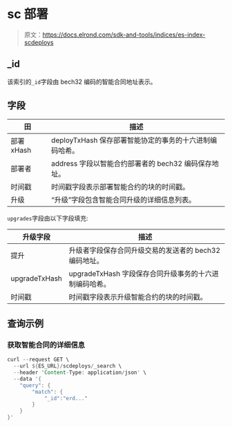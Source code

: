# sc 部署

> 原文：<https://docs.elrond.com/sdk-and-tools/indices/es-index-scdeploys>

 ## _id

该索引的`_id`字段由 bech32 编码的智能合同地址表示。

## 字段

| 田 | 描述 |
| --- | --- |
| 部署 xHash | deployTxHash 保存部署智能协定的事务的十六进制编码哈希。 |
| 部署者 | address 字段以智能合约部署者的 bech32 编码保存地址。 |
| 时间戳 | 时间戳字段表示部署智能合约的块的时间戳。 |
| 升级 | “升级”字段包含智能合同升级的详细信息列表。 |

`upgrades`字段由以下字段填充:

| 升级字段 | 描述 |
| --- | --- |
| 提升 | 升级者字段保存合同升级交易的发送者的 bech32 编码地址。 |
| upgradeTxHash | upgradeTxHash 字段保存合同升级事务的十六进制编码哈希。 |
| 时间戳 | 时间戳字段表示升级智能合约的块的时间戳。 |

## 查询示例

### 获取智能合同的详细信息

```rust
curl --request GET \
  --url ${ES_URL}/scdeploys/_search \
  --header 'Content-Type: application/json' \
  --data '{
    "query": {
        "match": {
            "_id":"erd..."
        }
    }
}' 
```